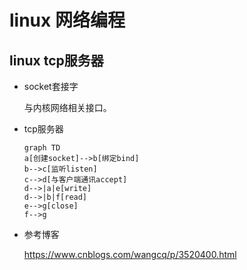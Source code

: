 # linux 网络编程

## linux tcp服务器

- socket套接字

  与内核网络相关接口。

- tcp服务器

  ```mermaid
  graph TD
  a[创建socket]-->b[绑定bind]
  b-->c[监听listen]
  c-->d[与客户端通讯accept]
  d-->|a|e[write]
  d-->|b|f[read]
  e-->g[close]
  f-->g
  ```

- 参考博客

  https://www.cnblogs.com/wangcq/p/3520400.html